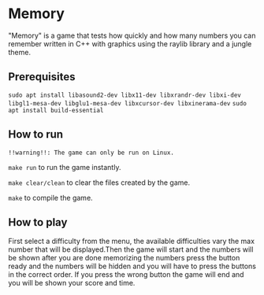# Memory
"Memory" is a game that tests how quickly and how many numbers you can remember written in C++ with graphics using the raylib library and a jungle theme.

## Prerequisites
`sudo apt install libasound2-dev libx11-dev libxrandr-dev libxi-dev libgl1-mesa-dev libglu1-mesa-dev libxcursor-dev libxinerama-dev`
`sudo apt install build-essential`

## How to run
`!!warning!!: The game can only be run on Linux.`

`make run` to run the game instantly.

`make clear/clean` to clear the files created by the game.

`make` to compile the game.

## How to play
First select a difficulty from the menu, the available difficulties vary the max number that will be displayed.Then the game will start and the numbers will be shown after you are done memorizing the numbers press the button ready and the numbers will be hidden and you will have to press the buttons in the correct order. If you press the wrong button the game will end and you will be shown your score and time.
